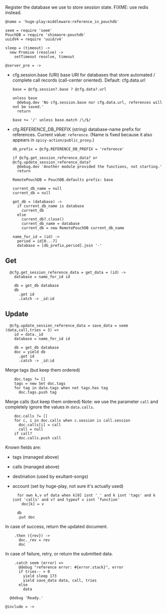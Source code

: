 Register the database we use to store session state.
FIXME: use redis instead.

    @name = 'huge-play:middleware:reference_in_pouchdb'

    seem = require 'seem'
    PouchDB = require 'shimaore-pouchdb'
    uuidV4 = require 'uuid/v4'

    sleep = (timeout) ->
      new Promise (resolve) ->
        setTimeout resolve, timeout

    @server_pre = ->

* cfg.session.base (URI) base URI for databases that store automated / complete call records (call-center oriented). Default: cfg.data.url

      base = @cfg.session?.base ? @cfg.data?.url

      unless base
        @debug.dev 'No cfg.session.base nor cfg.data.url, references will not be saved.'
        return

      base += '/' unless base.match /\/$/

* cfg.REFERENCE_DB_PREFIX (string) database-name prefix for references. Current value: `reference`.
(Name is fixed because it also appears in `spicy-action/public_proxy`.)

      db_prefix = @cfg.REFERENCE_DB_PREFIX = 'reference'

      if @cfg.get_session_reference_data? or @cfg.update_session_reference_data?
        @debug.dev 'Another module provided the functions, not starting.'
        return

      RemotePouchDB = PouchDB.defaults prefix: base

      current_db_name = null
      current_db = null

      get_db = (database) ->
        if current_db_name is database
          current_db
        else
          current_db?.close()
          current_db_name = database
          current_db = new RemotePouchDB current_db_name

      name_for_id = (id) ->
        period = id[0...7]
        database = [db_prefix,period].join '-'

Get
---

      @cfg.get_session_reference_data = get_data = (id) ->
        database = name_for_id id

        db = get_db database
        db
          .get id
          .catch -> _id:id

Update
------

      @cfg.update_session_reference_data = save_data = seem (data,call,tries = 3) =>
        id = data._id
        database = name_for_id id

        db = get_db database
        doc = yield db
          .get id
          .catch -> _id:id

Merge tags (but keep them ordered)

        doc.tags ?= []
        tags = new Set doc.tags
        for tag in data.tags when not tags.has tag
          doc.tags.push tag

Merge calls (but keep them ordered)
Note: we use the parameter `call` and completely ignore the values in `data.calls`.

        doc.calls ?= []
        for c, i in doc.calls when c.session is call.session
          doc.calls[i] = call
          call = null
        if call?
          doc.calls.push call

Known fields are:
- tags (managed above)
- calls (managed above)
- destination (used by exultant-songs)
- account (set by huge-play, not sure it's actually used)

        for own k,v of data when k[0] isnt '_' and k isnt 'tags' and k isnt 'calls' and v? and typeof v isnt 'function'
          doc[k] = v

        db
        .put doc

In case of success, return the updated document.

        .then ({rev}) ->
          doc._rev = rev
          doc

In case of failure, retry, or return the submitted data.

        .catch seem (error) =>
          @debug "reference error: #{error.stack}", error
          if tries-- > 0
            yield sleep 173
            yield save_data data, call, tries
          else
            data

      @debug 'Ready.'

    @include = ->
